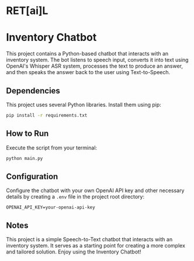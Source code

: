 # RET\[ai\]L
# Inventory Chatbot

This project contains a Python-based chatbot that interacts with an inventory system. The bot listens to speech input, converts it into text using OpenAI's Whisper ASR system, processes the text to produce an answer, and then speaks the answer back to the user using Text-to-Speech.

## Dependencies

This project uses several Python libraries. Install them using pip:

```bash
pip install -r requirements.txt
```

## How to Run

Execute the script from your terminal:

```bash
python main.py
```

## Configuration

Configure the chatbot with your own OpenAI API key and other necessary details by creating a `.env` file in the project root directory:

```env
OPENAI_API_KEY=your-openai-api-key
```

## Notes

This project is a simple Speech-to-Text chatbot that interacts with an inventory system. It serves as a starting point for creating a more complex and tailored solution. Enjoy using the Inventory Chatbot!